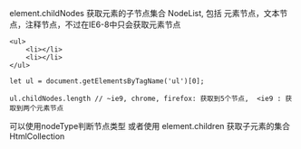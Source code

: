 element.childNodes 
获取元素的子节点集合 NodeList, 包括 元素节点，文本节点，注释节点，不过在IE6-8中只会获取元素节点

```
<ul>
	<li></li>
	<li></li>
</ul>
```

```
let ul = document.getElementsByTagName('ul')[0];

ul.childNodes.length // ~ie9, chrome, firefox: 获取到5个节点,  <ie9 : 获取到两个元素节点
```

可以使用nodeType判断节点类型
或者使用  element.children 获取子元素的集合 HtmlCollection
